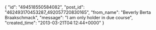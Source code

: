  {
   "id": "494518550584082",
   "post_id": "462493170453287_492057720830165",
   "from_name": "Beverly Berta Braakschmack",
   "message": "I am only holder in due course",
   "created_time": "2013-03-21T04:12:44+0000"
 }
